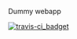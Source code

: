 Dummy webapp

[![travis-ci_badget](https://travis-ci.org/DO-HW/dummy-go-webapp.svg)](https://travis-ci.org/DO-HW/dummy-go-webapp)
